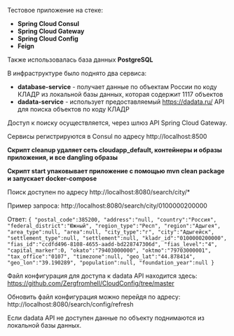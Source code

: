 Тестовое приложение на стеке:
- **Spring Cloud Consul**
- **Spring Cloud Gateway**
- **Spring Cloud Config**
- **Feign**

Также использовалась база данных **PostgreSQL**

В инфраструктуре было поднято два сервиса:
- **database-service** - получает данные по объектам России по коду КЛАДР из локальной базы данных, которая содержит 1117 объектов
- **dadata-service** - использует предоставляемый https://dadata.ru/ API для поиска объектов по коду КЛАДР

Доступ к поиску осуществляется, через шлюз API Spring Cloud Gateway.

Сервисы регистрируются в Consul по адресу http://localhost:8500

**Скрипт cleanup удаляет сеть cloudapp_default, контейнеры и образы приложения, и все dangling образы**

**Скрипт start упаковывает приложение с помощью mvn clean package и запускает docker-compose**

Поиск доступен по адресу http://localhost:8080/search/city/*

Пример запроса: http://localhost:8080/search/city/0100000200000

Ответ:
`{
    "postal_code":385200,
    "address":"null,
    "country":"Россия",
    "federal_district":"Южный",
    "region_type":"Респ",
    "region":"Адыгея",
    "area_type":null,
    "area":null,
    "city_type":"г",
    "city":"Адыгейск",
    "settlement_type":null,
    "settlement":null,
    "kladr_id":"0100000200000",
    "fias_id":"ccdfd496-8108-4655-aadd-bd228747306d",
    "fias_level":"4",
    "capital_marker":0,
    "okato":"79403000000",
    "oktmo":"79703000001",
    "tax_office":"0107",
    "timezone":null,
    "geo_lat":"44.878414",
    "geo_lon":"39.190289",
    "population":null,
    "foundation_year":null
}`

Файл конфигурация для доступа к dadata API находится здесь: https://github.com/Zergfromhell/CloudConfig/tree/master

Обновить файл конфигурация можно перейдя по адресу: http://localhost:8080/search/config/refresh

Если dadata API не доступен данные по объекту поднимаются из локальной базы данных.
